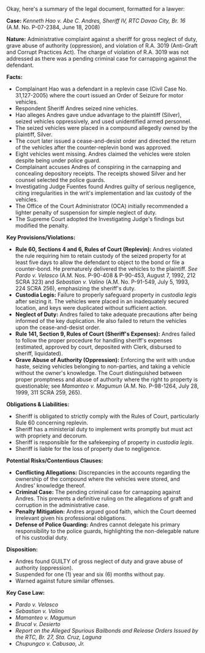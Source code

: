 Okay, here's a summary of the legal document, formatted for a lawyer:

**Case:** *Kenneth Hao v. Abe C. Andres, Sheriff IV, RTC Davao City, Br. 16* (A.M. No. P-07-2384, June 18, 2008)

**Nature:** Administrative complaint against a sheriff for gross neglect of duty, grave abuse of authority (oppression), and violation of R.A. 3019 (Anti-Graft and Corrupt Practices Act).  The charge of violation of R.A. 3019 was not addressed as there was a pending criminal case for carnapping against the defendant.

**Facts:**

*   Complainant Hao was a defendant in a replevin case (Civil Case No. 31,127-2005) where the court issued an Order of Seizure for motor vehicles.
*   Respondent Sheriff Andres seized nine vehicles.
*   Hao alleges Andres gave undue advantage to the plaintiff (Silver), seized vehicles oppressively, and used unidentified armed personnel.
*   The seized vehicles were placed in a compound allegedly owned by the plaintiff, Silver.
*   The court later issued a cease-and-desist order and directed the return of the vehicles after the counter-replevin bond was approved.
*   Eight vehicles went missing. Andres claimed the vehicles were stolen despite being under police guard.
*   Complainant accuses Andres of conspiring in the carnapping and concealing depository receipts.  The receipts showed Silver and her counsel selected the police guards.
*   Investigating Judge Fuentes found Andres guilty of serious negligence, citing irregularities in the writ's implementation and lax custody of the vehicles.
*   The Office of the Court Administrator (OCA) initially recommended a lighter penalty of suspension for simple neglect of duty.
*   The Supreme Court adopted the Investigating Judge's findings but modified the penalty.

**Key Provisions/Violations:**

*   **Rule 60, Sections 4 and 6, Rules of Court (Replevin):**  Andres violated the rule requiring him to retain custody of the seized property for at least five days to allow the defendant to object to the bond or file a counter-bond.  He prematurely delivered the vehicles to the plaintiff. *See Pardo v. Velasco* (A.M. Nos. P-90-408 & P-90-453, August 7, 1992, 212 SCRA 323) and *Sebastian v. Valino* (A.M. No. P-91-549, July 5, 1993, 224 SCRA 256), emphasizing the sheriff's duty.
*   **Custodia Legis:** Failure to properly safeguard property in *custodia legis* after seizing it.  The vehicles were placed in an inadequately secured location, and keys were duplicated without sufficient action.
*   **Neglect of Duty:** Andres failed to take adequate precautions after being informed of the key duplication. He also failed to return the vehicles upon the cease-and-desist order.
*   **Rule 141, Section 9, Rules of Court (Sheriff's Expenses):**  Andres failed to follow the proper procedure for handling sheriff's expenses (estimated, approved by court, deposited with Clerk, disbursed to sheriff, liquidated).
*   **Grave Abuse of Authority (Oppression):** Enforcing the writ with undue haste, seizing vehicles belonging to non-parties, and taking a vehicle without the owner's knowledge.  The Court distinguished between proper promptness and abuse of authority where the right to property is questionable; see *Mamanteo v. Magumun* (A.M. No. P-98-1264, July 28, 1999, 311 SCRA 259, 265).

**Obligations & Liabilities:**

*   Sheriff is obligated to strictly comply with the Rules of Court, particularly Rule 60 concerning replevin.
*   Sheriff has a ministerial duty to implement writs promptly but must act with propriety and decorum.
*   Sheriff is responsible for the safekeeping of property in *custodia legis*.
*   Sheriff is liable for the loss of property due to negligence.

**Potential Risks/Contentious Clauses:**

*   **Conflicting Allegations:**  Discrepancies in the accounts regarding the ownership of the compound where the vehicles were stored, and Andres' knowledge thereof.
*   **Criminal Case:** The pending criminal case for carnapping against Andres. This prevents a definitive ruling on the allegations of graft and corruption in the administrative case.
*   **Penalty Mitigation:** Andres argued good faith, which the Court deemed irrelevant given his professional obligations.
*   **Defense of Police Guarding:** Andres cannot delegate his primary responsibility to the police guards, highlighting the non-delegable nature of his custodial duty.

**Disposition:**

*   Andres found GUILTY of gross neglect of duty and grave abuse of authority (oppression).
*   Suspended for one (1) year and six (6) months without pay.
*   Warned against future similar offenses.

**Key Case Law:**

*   *Pardo v. Velasco*
*   *Sebastian v. Valino*
*   *Mamanteo v. Magumun*
*   *Brucal v. Desierto*
*   *Report on the Alleged Spurious Bailbonds and Release Orders Issued by the RTC, Br. 27, Sta. Cruz, Laguna*
*   *Chupungco v. Cabusao, Jr.*
